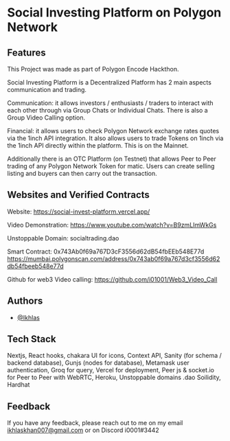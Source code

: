 
# Social Investing Platform on Polygon Network 



## Features

This Project was made as part of Polygon Encode Hackthon. 

Social Investing Platform is a Decentralized Platform has 2 main aspects communication and trading. 

Communication: it allows investors / enthusiasts / traders to interact with each other through via Group Chats or Individual Chats. There is also a Group Video Calling option. 

Financial: it allows users to check Polygon Network exchange rates quotes via the 1inch API integration. It also allows users to trade Tokens on 1inch via the 1inch API directly within the platform. This is on the Mainnet.

Additionally there is an OTC Platform (on Testnet) that allows Peer to Peer trading of any Polygon Network Token for matic. Users can create selling listing and buyers can then carry out the transaction. 


## Websites and Verified Contracts 


Website: https://social-invest-platform.vercel.app/  

Video Demonstration: https://www.youtube.com/watch?v=B9zmLImWkGs

Unstoppable Domain: socialtrading.dao

Smart Contract: 0x743Ab0f69a767D3cF3556d62dB54fbEEb548E77d https://mumbai.polygonscan.com/address/0x743ab0f69a767d3cf3556d62db54fbeeb548e77d

Github for web3 Video calling: https://github.com/i01001/Web3_Video_Call


## Authors

- [@Ikhlas](https://www.github.com/i01001)


## Tech Stack


Nextjs, 
React hooks, 
chakara UI for icons, 
Context API, 
Sanity (for schema / backend database), 
Gunjs (nodes for database), 
Metamask user authentication, 
Groq for query, 
Vercel for deployment, 
Peer js & socket.io for Peer to Peer with WebRTC, 
Heroku, 
Unstoppable domains .dao
Soilidity,
Hardhat

## Feedback

If you have any feedback, please reach out to me on my email ikhlaskhan007@gmail.com or on Discord i0001#3442

